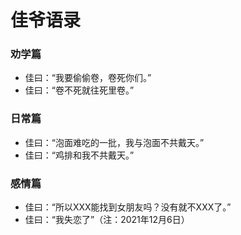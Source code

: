 # 佳爷语录

### 劝学篇

+ 佳曰：“我要偷偷卷，卷死你们。”
+ 佳曰：“卷不死就往死里卷。”


### 日常篇

+ 佳曰：“泡面难吃的一批，我与泡面不共戴天。”
+ 佳曰：“鸡排和我不共戴天。”


### 感情篇

+ 佳曰：“所以XXX能找到女朋友吗？没有就不XXX了。”
+ 佳曰：“我失恋了”（注：2021年12月6日）